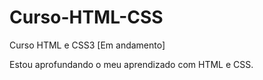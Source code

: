 # Curso-HTML-CSS
 Curso  HTML e CSS3 [Em andamento]

 Estou aprofundando o meu aprendizado com HTML e CSS.
